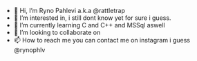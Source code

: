 - 👋 Hi, I’m Ryno Pahlevi a.k.a @rattIetrap
- 👀 I’m interested in, i still dont know yet for sure i guess.
- 🌱 I’m currently learning C and C++ and MSSql aswell
- 💞️ I’m looking to collaborate on
- 📫 How to reach me you can contact me on instagram i guess @rynophlv

<!---
rattIetrap/rattIetrap is a ✨ special ✨ repository because its `README.md` (this file) appears on your GitHub profile.
You can click the Preview link to take a look at your changes.
--->
